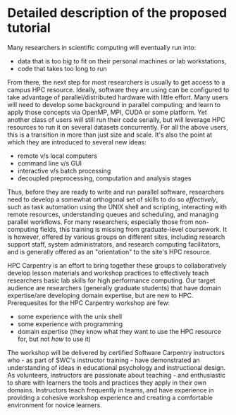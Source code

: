 
# Detailed description of the proposed tutorial

Many researchers in scientific computing will eventually run into:

  * data that is too big to fit on their personal machines or lab workstations,
  * code that takes too long to run

From there, the next step for most researchers is usually to get access to a campus HPC resource.
Ideally, software they are using can be configured to take advantage of
parallel/distributed hardware with little effort.
Many users will need to develop some background in parallel computing;
and learn to apply those concepts via OpenMP, MPI, CUDA or some platform.
Yet another class of users will still run their code serially,
but will leverage HPC resources to run it on several datasets concurrently.
For all the above users, this is a transition in more than just size and scale.
It's also the point at which they are introduced to several new ideas:

  * remote v/s local computers
  * command line v/s GUI
  * interactive v/s batch processing
  * decoupled preprocessing, computation and analysis stages

Thus, before they are ready to write and run parallel software,
researchers need to develop a somewhat orthogonal set of skills to do so *effectively*, such as
task automation using the UNIX shell and scripting,
interacting with remote resources,
understanding queues and scheduling,
and managing parallel workflows.
For many researchers, especially those from non-computing fields,
this training is missing from graduate-level coursework.
It is however,
offered by various groups on different sites,
including research support staff, system administrators, and
research computing facilitators,
and is generally offered as an "orientation" to the site's HPC resource.

HPC Carpentry is an effort to bring together these groups to collaboratively develop
lesson materials and workshop practices to effectively teach researchers
basic lab skills for high performance computing.
Our target audience are researchers (generally graduate students)
that have domain expertise/are developing domain expertise,
but are new to HPC. Prerequesites for the HPC Carpentry workshop are few:

  * some experience with the unix shell
  * some experience with programming
  * domain expertise (they know what they want to use the HPC resource for, but not *how* to use it)

The workshop will be delivered by certified Software Carpentry instructors
who - as part of SWC's instructor training - have demonstrated an understanding of
ideas in educational psychology and instructional design.
As volunteers, instructors are passionate about teaching - and enthusiastic to share with learners
the tools and practices they apply in their own domains.
Instructors teach frequently in teams, and have experience in providing a cohesive workshop experience
and creating a comfortable environment for novice learners.
